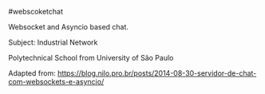 #webscoketchat

Websocket and Asyncio based chat.

Subject: Industrial Network

Polytechnical School from University of São Paulo

Adapted from: https://blog.nilo.pro.br/posts/2014-08-30-servidor-de-chat-com-websockets-e-asyncio/
